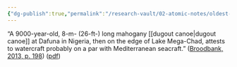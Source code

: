 ```yaml
---
{"dg-publish":true,"permalink":"/research-vault/02-atomic-notes/oldest-dugout-canoe-dafuna-nigeria/"}
---
```


“A 9000-year-old, 8-m- (26-ft-) long mahogany [[dugout canoe\|dugout canoe]] at Dafuna in Nigeria, then on the edge of Lake Mega-Chad, attests to watercraft probably on a par with Mediterranean seacraft.” ([Broodbank, 2013, p. 198](zotero://select/library/items/IR54JIQG)) ([pdf](zotero://open-pdf/library/items/85K7BT2G?page=185&annotation=PV34KIYH))